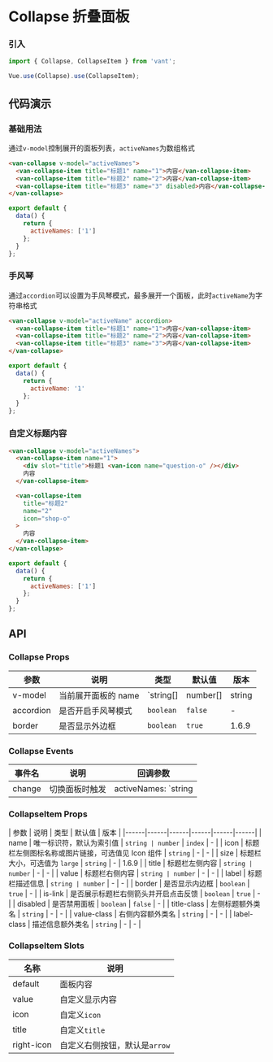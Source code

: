 # Collapse 折叠面板

### 引入
``` javascript
import { Collapse, CollapseItem } from 'vant';

Vue.use(Collapse).use(CollapseItem);
```

## 代码演示

### 基础用法

通过`v-model`控制展开的面板列表，`activeNames`为数组格式

```html
<van-collapse v-model="activeNames">
  <van-collapse-item title="标题1" name="1">内容</van-collapse-item>
  <van-collapse-item title="标题2" name="2">内容</van-collapse-item>
  <van-collapse-item title="标题3" name="3" disabled>内容</van-collapse-item>
</van-collapse>
```

``` javascript
export default {
  data() {
    return {
      activeNames: ['1']
    };
  }
};
```

### 手风琴

通过`accordion`可以设置为手风琴模式，最多展开一个面板，此时`activeName`为字符串格式

```html
<van-collapse v-model="activeName" accordion>
  <van-collapse-item title="标题1" name="1">内容</van-collapse-item>
  <van-collapse-item title="标题2" name="2">内容</van-collapse-item>
  <van-collapse-item title="标题3" name="3">内容</van-collapse-item>
</van-collapse>
```

``` javascript
export default {
  data() {
    return {
      activeName: '1'
    };
  }
};
```

### 自定义标题内容

```html
<van-collapse v-model="activeNames">
  <van-collapse-item name="1">
    <div slot="title">标题1 <van-icon name="question-o" /></div>
    内容
  </van-collapse-item>

  <van-collapse-item
    title="标题2"
    name="2"
    icon="shop-o"
  >
    内容
  </van-collapse-item>
</van-collapse>
```

``` javascript
export default {
  data() {
    return {
      activeNames: ['1']
    };
  }
};
```

## API

### Collapse Props

| 参数 | 说明 | 类型 | 默认值 | 版本 |
|------|------|------|------|------|
| v-model | 当前展开面板的 name | `string[] | number[] | string | number` | - | - |
| accordion | 是否开启手风琴模式 | `boolean` | `false` | - |
| border | 是否显示外边框 | `boolean` | `true` | 1.6.9 |

### Collapse Events

| 事件名 | 说明 | 回调参数 |
|------|------|------|
| change | 切换面板时触发 | activeNames: `string | array` |

### CollapseItem Props

| 参数 | 说明 | 类型 | 默认值 | 版本 |
|------|------|------|------|------|------|
| name | 唯一标识符，默认为索引值 | `string | number` | `index` | - |
| icon | 标题栏左侧图标名称或图片链接，可选值见 Icon 组件 | `string` | - | - |
| size | 标题栏大小，可选值为 `large` | `string` | - | 1.6.9 |
| title | 标题栏左侧内容 | `string | number` | - | - |
| value | 标题栏右侧内容 | `string | number` | - | - |
| label | 标题栏描述信息 | `string | number`  | - | - |
| border | 是否显示内边框 | `boolean` | `true` | - |
| is-link | 是否展示标题栏右侧箭头并开启点击反馈 | `boolean` | `true` | - |
| disabled | 是否禁用面板 | `boolean` | `false` | - |
| title-class | 左侧标题额外类名 | `string` | - | - |
| value-class | 右侧内容额外类名 | `string` | - | - |
| label-class | 描述信息额外类名 | `string` | - | - |

### CollapseItem Slots

| 名称 | 说明 |
|------|------|
| default | 面板内容 |
| value | 自定义显示内容 |
| icon | 自定义`icon` |
| title | 自定义`title` |
| right-icon | 自定义右侧按钮，默认是`arrow` |
